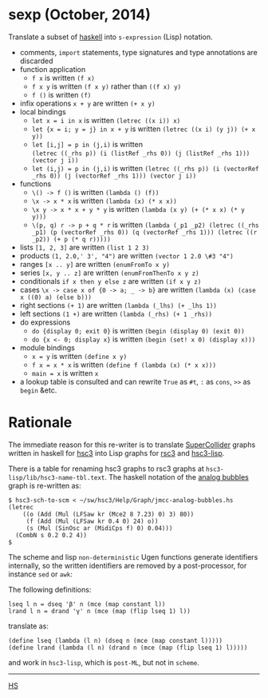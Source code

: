 # sexp (October, 2014)

Translate a subset of [haskell](http://haskell.org) into `s-expression` (Lisp) notation.

- comments, `import` statements, type signatures and type annotations are discarded
- function application
  + `f x` is written `(f x)`
  + `f x y` is written `(f x y)` rather than `((f x) y)`
  + `f ()` is written `(f)`
- infix operations `x + y` are written `(+ x y)`
- local bindings
  + `let x = i in x` is written `(letrec ((x i)) x)`
  + `let {x = i; y = j} in x + y` is written `(letrec ((x i) (y j)) (+ x y))`
  + `let [i,j] = p in (j,i)` is written \
    `(letrec ((_rhs p)) (i (listRef _rhs 0)) (j (listRef _rhs 1))) (vector j i))`
  + `let (i,j) = p in (j,i)` is written
    `(letrec ((_rhs p)) (i (vectorRef _rhs 0)) (j (vectorRef _rhs 1))) (vector j i))`
- functions
  + `\() -> f ()` is written `(lambda () (f))`
  + `\x -> x * x` is written `(lambda (x) (* x x))`
  + `\x y -> x * x + y * y` is written `(lambda (x y) (+ (* x x) (* y y)))`
  + `\(p, q) r -> p + q * r` is written
    `(lambda (_p1 _p2) (letrec ((_rhs _p1) (p (vectorRef _rhs 0)) (q (vectorRef _rhs 1))) (letrec ((r _p2)) (+ p (* q r)))))`
- lists `[1, 2, 3]` are written `(list 1 2 3)`
- products `(1, 2.0,' 3', "4")` are written `(vector 1 2.0 \#3 "4")`
- ranges `[x .. y]` are written `(enumFromTo x y)`
- series `[x, y .. z]` are written `(enumFromThenTo x y z)`
- conditionals `if x then y else z` are written `(if x y z)`
- cases `\x -> case x of {0 -> a; _ -> b}` are written `(lambda (x) (case x ((0) a) (else b)))`
- right sections `(+ 1)` are written `(lambda (_lhs) (+ _lhs 1))`
- left sections `(1 +)` are written `(lambda (_rhs) (+ 1 _rhs))`
- do expressions
  + `do {display 0; exit 0}` is written `(begin (display 0) (exit 0))`
  + `do {x <- 0; display x}` is written `(begin (set! x 0) (display x)))`
- module bindings
  + `x = y` is written `(define x y)`
  + `f x = x * x` is written `(define f (lambda (x) (* x x)))`
  + `main = x` is written `x`
- a lookup table is consulted and can rewrite `True` as `#t`, `:` as `cons`, `>>` as `begin` &etc.

# Rationale

The immediate reason for this re-writer is to translate
[SuperCollider](http://audiosynth.com) graphs written in haskell for
[hsc3](?t=hsc3) into Lisp graphs for [rsc3](?r=rsc3) and [hsc3-lisp](?t=hsc3-lisp).

There is a table for renaming hsc3 graphs to rsc3 graphs at
`hsc3-lisp/lib/hsc3-name-tbl.text`.  The haskell notation of the
[analog bubbles](?t=hsc3&e=Help/Graph/jmcc-analog-bubbles.hs) graph is
re-written as:

~~~~
$ hsc3-sch-to-scm < ~/sw/hsc3/Help/Graph/jmcc-analog-bubbles.hs
(letrec
    ((o (Add (Mul (LFSaw kr (Mce2 8 7.23) 0) 3) 80))
     (f (Add (Mul (LFSaw kr 0.4 0) 24) o))
     (s (Mul (SinOsc ar (MidiCps f) 0) 0.04)))
  (CombN s 0.2 0.2 4))
$
~~~~

The scheme and lisp `non-deterministic` Ugen functions generate
identifiers internally, so the written identifiers are removed by a
post-processor, for instance `sed` or `awk`:

The following definitions:

~~~~
lseq l n = dseq 'β' n (mce (map constant l))
lrand l n = drand 'γ' n (mce (map (flip lseq 1) l))
~~~~

translate as:

~~~~
(define lseq (lambda (l n) (dseq n (mce (map constant l)))))
(define lrand (lambda (l n) (drand n (mce (map (flip lseq 1) l)))))
~~~~

and work in `hsc3-lisp`, which is `post-ML`, but not in `scheme`.

* * *

[HS](?t=hsc3-lisp&e=Language/Sc3/Lisp/Haskell.hs)
